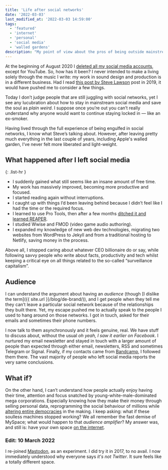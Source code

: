 ```yaml
---
title: 'Life after social networks'
date: '2022-03-03'
last_modified_at: '2022-03-03 14:59:00'
tags:
  - 'featured'
  - 'internet'
  - 'personal'
  - 'social media'
  - 'walled gardens'
description: "My point of view about the pros of being outside mainstream social networks for the last 19 months."
---
```

At the beginning of August 2020 I [deleted all my social media accounts](/blog/escape-from-social-media/), except for YouTube. So, how has it been? I never intended to make a living solely through the music I write: my work in sound design and production is in a different business. Had I read [this post by Steve Lawson](https://www.stevelawson.net/2021/08/keeping-your-soul-in-an-algorithmic-world/) post in 2019, it would have pushed me to consider a few things. 

Today I don’t judge people that are still juggling with social networks, yet I see any lucubration about how to stay in mainstream social media and save the soul as _plain weird_. I suppose once you’re out you can’t really understand why anyone would want to continue staying locked in — like an ex-smoker.

Having lived through the full experience of being engulfed in social networks, I know what Steve’s talking about. However, after leaving pretty much everything in the last couple of years, including Apple's walled garden, I’ve never felt more liberated and light-weight.

## What happened after I left social media

{: .list-hr }
- I suddenly gained what still seems like an insane amount of free time.
- My work has massively improved, becoming more productive and focused.
- I started reading again without interruptions.
- I caught up with things I’d been leaving behind because I didn’t feel like I had the time or the required focus.
- I learned to use Pro Tools, then after a few months [ditched it and learned REAPER](https://minutestomidnight.co.uk/blog/daw-from-logic-to-pro-tools-to-reaper-part-1/).
- I studied Wwise and FMOD (video game audio authoring).
- I expanded my knowledge of new web dev technologies, migrating two websites from WordPress to Jekyll and from a traditional hosting to Netlify, saving money in the process.

Above all, I stopped caring about whatever CEO billionaire do or say, while following savvy people who write about facts, productivity and tech whilst keeping a critical eye on all things related to the so-called “surveillance capitalism”.

## Audience

I can understand the argument about having an _audience_ (though [I dislike the term]({{ site.url }}/blog/de-brand/)), and I get people when they tell me they can’t leave a particular social network because of the relationships they built there. Yet, my escape pushed me to actually speak to the people I used to hang around on those networks. I got in touch, asked for their emails and sometimes their phone numbers.

I now talk to them asynchronously and it feels genuine, real. We have stuff to discuss about, without the usual _oh yeah, I saw it earlier on Facebook_. I nurtured my email newsletter and stayed in touch with a larger amount of people than expected through either email, newsletters, RSS and sometimes Telegram or Signal. Finally, if my contacts came from [Bandcamp](https://minutestomidnight.bandcamp.com/), I followed them there. The vast majority of people who left social media reports the very same conclusions.

## What if?

On the other hand, I can’t understand how people actually enjoy having their time, attention and focus snatched by young-white-male-dominated mega corporations. Especially knowing how they make their money through selling personal data, reprogramming the social behaviour of millions while [altering entire democracies](https://en.wikipedia.org/wiki/The_Great_Hack) in the making. I keep asking: what if these soulless machines stopped working? We all remember the fast demise of MySpace; what would happen to that _audience amplifier_? My answer was, and still is: have your own space [on the internet](https://www.onebigfluke.com/2012/07/focusing-on-positives-why-i-have-my-own.html).

### Edit: 10 March 2022

I re-joined [Mastodon](https://mastodon.help/), as an experiment. I did try it in 2017, to no avail. I now immediately understood why everyone says _it's not Twitter_. It sure feels like a totally different space.